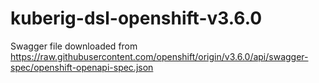 # kuberig-dsl-openshift-v3.6.0

Swagger file downloaded from https://raw.githubusercontent.com/openshift/origin/v3.6.0/api/swagger-spec/openshift-openapi-spec.json
